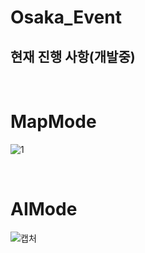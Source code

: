 # Osaka_Event

## 현재 진행 사항(개발중)

<br/>

# MapMode
![1](https://github.com/user-attachments/assets/267f783f-0c32-408d-aecf-afd351bd9c1d)


<br/>

# AIMode
![캡처](https://github.com/user-attachments/assets/e2f719ba-3e65-4614-94d1-f0c250544469)
